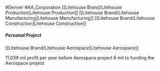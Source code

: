 #Denver #AA_Corporation 
[[Litehouse Brand/Litehouse Production|Litehouse Production]]
[[Litehouse Brand/Litehouse Manufacturing|Litehouse Manufacturing]]
[[Litehouse Brand/Litehouse Construction|Litehouse Construction]]
##### Personal Project
[[Litehouse Brand/Litehouse Aerospace|Litehouse Aerospace]]

11.039  mil profit per year before Aerospace project
6 mil to funding the Aerospace project